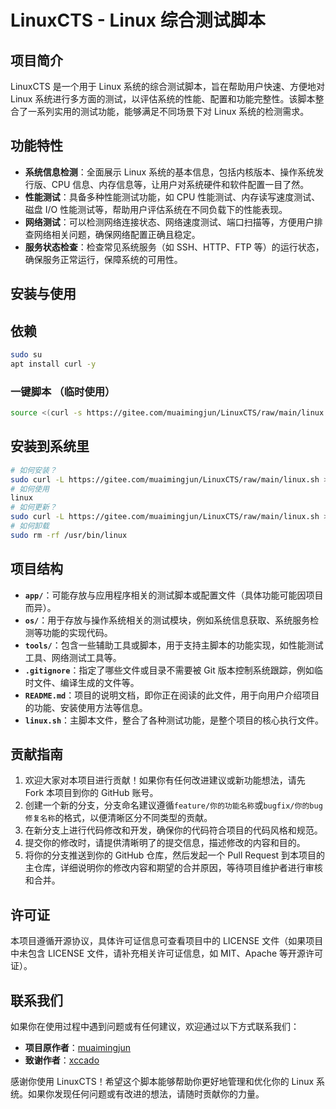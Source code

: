 # LinuxCTS - Linux 综合测试脚本

## 项目简介

LinuxCTS 是一个用于 Linux 系统的综合测试脚本，旨在帮助用户快速、方便地对 Linux 系统进行多方面的测试，以评估系统的性能、配置和功能完整性。该脚本整合了一系列实用的测试功能，能够满足不同场景下对 Linux 系统的检测需求。

## 功能特性

- **系统信息检测**：全面展示 Linux 系统的基本信息，包括内核版本、操作系统发行版、CPU 信息、内存信息等，让用户对系统硬件和软件配置一目了然。
- **性能测试**：具备多种性能测试功能，如 CPU 性能测试、内存读写速度测试、磁盘 I/O 性能测试等，帮助用户评估系统在不同负载下的性能表现。
- **网络测试**：可以检测网络连接状态、网络速度测试、端口扫描等，方便用户排查网络相关问题，确保网络配置正确且稳定。
- **服务状态检查**：检查常见系统服务（如 SSH、HTTP、FTP 等）的运行状态，确保服务正常运行，保障系统的可用性。

## 安装与使用

## 依赖

```bash
sudo su 
apt install curl -y
```

### 一键脚本 （临时使用）

```bash
source <(curl -s https://gitee.com/muaimingjun/LinuxCTS/raw/main/linux.sh)
```

## 安装到系统里

```bash
# 如何安装？
sudo curl -L https://gitee.com/muaimingjun/LinuxCTS/raw/main/linux.sh > /usr/bin/linux && sudo chmod +x /usr/bin/linux
# 如何使用
linux
# 如何更新？
sudo curl -L https://gitee.com/muaimingjun/LinuxCTS/raw/main/linux.sh > /usr/bin/linux && sudo chmod +x /usr/bin/linux
# 如何卸载
sudo rm -rf /usr/bin/linux
```

## 项目结构

- **`app/`**：可能存放与应用程序相关的测试脚本或配置文件（具体功能可能因项目而异）。
- **`os/`**：用于存放与操作系统相关的测试模块，例如系统信息获取、系统服务检测等功能的实现代码。
- **`tools/`**：包含一些辅助工具或脚本，用于支持主脚本的功能实现，如性能测试工具、网络测试工具等。
- **`.gitignore`**：指定了哪些文件或目录不需要被 Git 版本控制系统跟踪，例如临时文件、编译生成的文件等。
- **`README.md`**：项目的说明文档，即你正在阅读的此文件，用于向用户介绍项目的功能、安装使用方法等信息。
- **`linux.sh`**：主脚本文件，整合了各种测试功能，是整个项目的核心执行文件。

## 贡献指南

1. 欢迎大家对本项目进行贡献！如果你有任何改进建议或新功能想法，请先 Fork 本项目到你的 GitHub 账号。
2. 创建一个新的分支，分支命名建议遵循`feature/你的功能名称`或`bugfix/你的bug修复名称`的格式，以便清晰区分不同类型的贡献。
3. 在新分支上进行代码修改和开发，确保你的代码符合项目的代码风格和规范。
4. 提交你的修改时，请提供清晰明了的提交信息，描述修改的内容和目的。
5. 将你的分支推送到你的 GitHub 仓库，然后发起一个 Pull Request 到本项目的主仓库，详细说明你的修改内容和期望的合并原因，等待项目维护者进行审核和合并。

## 许可证

本项目遵循开源协议，具体许可证信息可查看项目中的 LICENSE 文件（如果项目中未包含 LICENSE 文件，请补充相关许可证信息，如 MIT、Apache 等开源许可证）。

## 联系我们

如果你在使用过程中遇到问题或有任何建议，欢迎通过以下方式联系我们：

- **项目原作者**：[muaimingjun](https://gitee.com/muaimingjun)
- **致谢作者**：[xccado](https://github.com/xccado/LinuxCTS)

感谢你使用 LinuxCTS！希望这个脚本能够帮助你更好地管理和优化你的 Linux 系统。如果你发现任何问题或有改进的想法，请随时贡献你的力量。